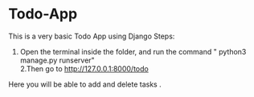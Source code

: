 # Todo-App
This is a very basic Todo App using Django
Steps:
1. Open the terminal inside the folder, and run the command
  " python3 manage.py runserver"  
2.Then go to http://127.0.0.1:8000/todo

Here you will be able to add and delete tasks .

